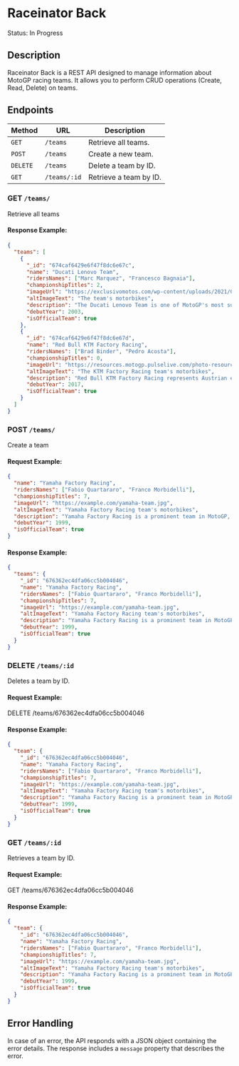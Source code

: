 # Raceinator Back

Status: In Progress

## Description

Raceinator Back is a REST API designed to manage information about MotoGP racing teams. It allows you to perform CRUD operations (Create, Read, Delete) on teams.

## Endpoints

| Method   | URL          | Description            |
| -------- | ------------ | ---------------------- |
| `GET`    | `/teams`     | Retrieve all teams.    |
| `POST`   | `/teams`     | Create a new team.     |
| `DELETE` | `/teams`     | Delete a team by ID.   |
| `GET`    | `/teams/:id` | Retrieve a team by ID. |

### GET `/teams/`

Retrieve all teams

#### Response Example:

```json
{
  "teams": [
    {
      "_id": "674caf6429e6f47f8dc6e67c",
      "name": "Ducati Lenovo Team",
      "ridersNames": ["Marc Marquez", "Francesco Bagnaia"],
      "championshipTitles": 2,
      "imageUrl": "https://exclusivomotos.com/wp-content/uploads/2021/02/Ducati-team-scaled.jpg",
      "altImageText": "The team's motorbikes",
      "description": "The Ducati Lenovo Team is one of MotoGP's most successful teams, representing Italian innovation and speed. With its headquarters in Bologna, Italy, and the powerful Ducati Desmosedici GP23, the team consistently competes at the top level of MotoGP.",
      "debutYear": 2003,
      "isOfficialTeam": true
    },
    {
      "_id": "674caf6429e6f47f8dc6e67d",
      "name": "Red Bull KTM Factory Racing",
      "ridersNames": ["Brad Binder", "Pedro Acosta"],
      "championshipTitles": 0,
      "imageUrl": "https://resources.motogp.pulselive.com/photo-resources/2024/02/12/4fc6e9ed-b9d6-4b24-9e86-0425ddde6640/Binder_Miller_Red-Bull-KTM_MotoGP_24-3-.jpg?width=2880&height=1620",
      "altImageText": "The KTM Factory Racing team's motorbikes",
      "description": "Red Bull KTM Factory Racing represents Austrian engineering and relentless determination in MotoGP. Based in Mattighofen, Austria, and powered by the KTM RC16, the team has made significant progress since its debut in 2017, becoming a consistent contender in the championship. In 2023, they achieved 4th place in the Riders' Championship, 2nd in the Constructors' standings, and 4th in the Teams' rankings. Since 2017, KTM has accumulated seven MotoGP Grand Prix wins and two Sprint victories, achieved with two different riders. For the 2025 season, the team has signed a multi-year contract with Spanish rider Pedro Acosta, a two-time World Champion, to join Brad Binder in the factory lineup.",
      "debutYear": 2017,
      "isOfficialTeam": true
    }
  ]
}
```

### POST `/teams/`

Create a team

#### Request Example:

```json
{
  "name": "Yamaha Factory Racing",
  "ridersNames": ["Fabio Quartararo", "Franco Morbidelli"],
  "championshipTitles": 7,
  "imageUrl": "https://example.com/yamaha-team.jpg",
  "altImageText": "Yamaha Factory Racing team's motorbikes",
  "description": "Yamaha Factory Racing is a prominent team in MotoGP, known for its rich history and competitive performance.",
  "debutYear": 1999,
  "isOfficialTeam": true
}
```

#### Response Example:

```json
{
  "teams": {
    "_id": "676362ec4dfa06cc5b004046",
    "name": "Yamaha Factory Racing",
    "ridersNames": ["Fabio Quartararo", "Franco Morbidelli"],
    "championshipTitles": 7,
    "imageUrl": "https://example.com/yamaha-team.jpg",
    "altImageText": "Yamaha Factory Racing team's motorbikes",
    "description": "Yamaha Factory Racing is a prominent team in MotoGP, known for its rich history and competitive performance.",
    "debutYear": 1999,
    "isOfficialTeam": true
  }
}
```

### DELETE `/teams/:id`

Deletes a team by ID.

#### Request Example:

DELETE /teams/676362ec4dfa06cc5b004046

#### Response Example:

```json
{
  "team": {
    "_id": "676362ec4dfa06cc5b004046",
    "name": "Yamaha Factory Racing",
    "ridersNames": ["Fabio Quartararo", "Franco Morbidelli"],
    "championshipTitles": 7,
    "imageUrl": "https://example.com/yamaha-team.jpg",
    "altImageText": "Yamaha Factory Racing team's motorbikes",
    "description": "Yamaha Factory Racing is a prominent team in MotoGP, known for its rich history and competitive performance.",
    "debutYear": 1999,
    "isOfficialTeam": true
  }
}
```

### GET `/teams/:id`

Retrieves a team by ID.

#### Request Example:

GET /teams/676362ec4dfa06cc5b004046

#### Response Example:

```json
{
  "team": {
    "_id": "676362ec4dfa06cc5b004046",
    "name": "Yamaha Factory Racing",
    "ridersNames": ["Fabio Quartararo", "Franco Morbidelli"],
    "championshipTitles": 7,
    "imageUrl": "https://example.com/yamaha-team.jpg",
    "altImageText": "Yamaha Factory Racing team's motorbikes",
    "description": "Yamaha Factory Racing is a prominent team in MotoGP, known for its rich history and competitive performance.",
    "debutYear": 1999,
    "isOfficialTeam": true
  }
}
```

## Error Handling

In case of an error, the API responds with a JSON object containing the error details. The response includes a `message` property that describes the error.

